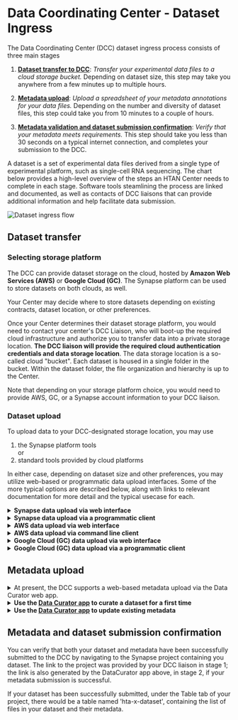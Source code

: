 # Data Coordinating Center - Dataset Ingress

The Data Coordinating Center (DCC) dataset ingress process consists of three main stages

1. [__Dataset transfer to DCC__](#data_transfer): *Transfer your experimental data files to a cloud storage bucket.* Depending on dataset size, this step may take you anywhere from a few minutes up to multiple hours.

2. [__Metadata upload__](#metadata_upload): *Upload a spreadsheet of your metadata annotations for your data files.* Depending on the number and diversity of dataset files, this step could take you from 10 minutes to a couple of hours.

3. [__Metadata validation and dataset submission confirmation__](#submission_confirmation): *Verify that your metadata meets requirements.* This step should take you less than 30 seconds on a typical internet connection, and completes your submission to the DCC.


A dataset is a set of experimental data files derived from a single type of experimental platform, such as single-cell RNA sequencing. The chart below provides a high-level overview of the steps an HTAN Center needs to complete in each stage. Software tools steamlining the process are linked and documented, as well as contacts of DCC liaisons that can provide additional information and help facilitate data submission.

![Dataset ingress flow](https://github.com/Sage-Bionetworks/HTAN-data-pipeline/blob/dev/doc/img/overall_ingress_flow.png)

<a name = "data_transfer"></a>
## Dataset transfer

### Selecting storage platform

The DCC can provide dataset storage on the cloud, hosted by __Amazon Web Services (AWS)__ or __Google Cloud (GC)__. The Synapse platform can be used to store datasets on both clouds, as well.

Your Center may decide where to store datasets depending on existing contracts, dataset location, or other preferences. 

Once your Center determines their dataset storage platform, you would need to contact your center's DCC Liaison, who will boot-up the required cloud infrastructure and authorize you to transfer data into a private storage location. __The DCC liaison will provide the required cloud authentication credentials and data storage location__. The data storage location is a so-called cloud "bucket". Each dataset is housed in a single folder in the bucket. Within the dataset folder, the file organization and hierarchy is up to the Center.

Note that depending on your storage platform choice, you would need to provide AWS, GC, or a Synapse account information to your DCC liaison.

### Dataset upload

To upload data to your DCC-designated storage location, you may use 

1. the Synapse platform tools  
or
2. standard tools provided by cloud platforms

In either case, depending on dataset size and other preferences, you may utilize web-based or programmatic data upload interfaces. Some of the more typical options are described below, along with links to relevant documentation for more detail and the typical usecase for each.

<details><summary><b>Synapse data upload via web interface</b></summary>
<blockquote>
This option would typically be useful for uploading files residing on your local machine to a Synapse cloud storage location. You can follow the steps below to complete a data upload:

  <details><summary>Navigate to your project, following the Synapse link provided by your DCC liaison</summary> 
  <blockquote> If prompted, please login with your Synapse account (or an associated Google account).</blockqoute>
  </details>

  <details><summary>Create a folder to store your first dataset.</summary>
  <blockquote>
    
  - Go to the Files tab 
     
<img width="1419" alt="Screen Shot 2019-10-15 at 4 03 02 PM" src="https://user-images.githubusercontent.com/15043209/66940461-d7ec6600-eff9-11e9-9825-18b6b1e3f014.png">
    
   - Create a folder (click on Files Tools -> Add New folder) 
    
<img width="1420" alt="Screen Shot 2019-10-15 at 4 03 13 PM" src="https://user-images.githubusercontent.com/15043209/66940495-e20e6480-eff9-11e9-8119-0c867b36cc65.png">
  </blockquote>
  </details>

  <details><summary>Go to your folder and upload the files from your dataset (click on Folder tools -> Upload or Link to a File)</summary>
  <blockquote>

<img width="1421" alt="Screen Shot 2019-10-15 at 4 03 22 PM" src="https://user-images.githubusercontent.com/15043209/66940511-ea669f80-eff9-11e9-9060-1095ed6682f9.png">

   * Once uploaded you can preview your files:
<img width="1422" alt="Screen Shot 2019-10-15 at 4 03 55 PM" src="https://user-images.githubusercontent.com/15043209/66940539-f6eaf800-eff9-11e9-8988-57ad3c0b2ab6.png">
  </blockquote>
  </details>
</blockquote>
</details>

<details><summary><b>Synapse data upload via a programmatic client</b></summary>
<blockquote>
This option would typically be most suitable for upload of files residing on a cloud or your local machine; and in case of uploading large-number and/or large-size files.

You can modify the Python code vignette below for your particular dataset upload. For equivalent functionality in R or CLI, please refer to the Synapse documentation [here](https://docs.synapse.org/articles/getting_started_clients.html). 

To get started, first install the Synapse Python client:

```
pip install synapseclient
```

- To upload a dataset from a local folder to a Synapse storage location, you can modify the script below

```python
# the python Synapse client module
import synapseclient

# Synapse will organize your data files in a folder within project
# these are the corresponding Synapse modules
from synapseclient import Project, Folder, File

# Log in to synapse
syn = synapseclient.Synapse()

syn.login('my_username', 'my_password')

# Name and create the folder that will store your dataset; 
# you can use a name representative for your particular dataset, e.g. hta-x-dataset
# for the parent parameter, please enter the synapse project ID provided by your DCC liaison
data_folder = Folder('hta-x-dataset', parent='syn123')

# create the folder on Synapse
data_folder = syn.store(data_folder)

# point to files you'd like to upload in your dataset; note that the description field is optional
# the code below would upload two files to your folder, feel free to create a loop for more files
test_entity = File('/path/to/data/file1.txt', description='file 1', parent=data_folder)
test_entity = syn.store(test_entity)

test_entity = File('/path/to/data/file1.txt', description='file 2', parent=data_folder)
test_entity = syn.store(test_entity)
```

<!--
* Dataset upload from an existing S3 location to Synapse:

```python
if (isAwesome){
  return true
}
```
-->
</blockquote>
</details>

<details><summary><b>AWS data upload via web interface</b></summary>
<blockquote>
This option would typically be useful for upload of files residing on your local machine to an AWS S3 storage location. You can follow the steps below to complete a data upload.

<details><summary>Login to your AWS console</summary> 
  <blockquote>Please login using the AWS account you have provided to your DCC liaison, in order to access the DCC AWS bucket.   </blockquote>
</details>

<details><summary>Navigate to the storage-bucket location provided by your DCC liaison</summary>
 <blockquote>
   
 * To find a bucket named 'hta-x' you can click on Services -> S3
 ![AWS S3 navigation](https://github.com/Sage-Bionetworks/HTAN-data-pipeline/blob/dev/doc/img/aws_s3_console.png)
 

 * Locate the hta-x bucket in the list and click on it to various the bucket management options
  ![AWS S3 bucket](https://github.com/Sage-Bionetworks/HTAN-data-pipeline/blob/dev/doc/img/aws_bucket_view.png)
  
</blockquote>
</details>

<details><summary>Create a folder to store your first dataset and upload your files there</summary>
 <blockquote>

* Click on 'Create folder'; name your folder to reflect the dataset name you'd like (e.g. hta-x-dataset); you can proceed with the default bucket settings for the folder
![AWS S3 dataset](https://github.com/Sage-Bionetworks/HTAN-data-pipeline/blob/dev/doc/img/aws_create_dataset.png)

* Click on the folder that you have created; click 'Upload'; you can drag and drop or browse to the files you'd like to upload
![AWS S3 upload](https://github.com/Sage-Bionetworks/HTAN-data-pipeline/blob/dev/doc/img/aws_dataset_upload.png)

</blockquote>
</details>

</blockquote>
</details>


<details><summary><b>AWS data upload via command line client</b></summary>
<blockquote>
This option would typically be most suitable for upload of files residing on a cloud or your local machine; and in case of uploading large-number and/or large-size files.

You can modify the CLI code vignette below for your particular dataset upload. To get started, see this link: https://docs.aws.amazon.com/cli/latest/userguide/cli-chap-welcome.html.  For equivalent functionality in Python, please refer to the AWS documentation [here](https://boto3.amazonaws.com/v1/documentation/api/latest/index.html). 

- To upload a dataset from a local folder to a S3 storage location, you can modify the script below
```
aws s3 cp /hta-x/hta-x-dataset s3://hta-x/hta-x-dataset
```

- To copy a dataset from an existing S3 bucket to another AWS S3 storage location, you can modify the script below
```
aws s3 sync s3://SOURCE_BUCKET_NAME s3://hta-x/hta-x-dataset
```
</blockquote>
</details>


<details><summary><b>Google Cloud (GC) data upload via web interface</b></summary>
<blockquote>
This option would typically be useful for upload of files residing on your local machine to a Google Cloud Bucket (GCB) storage location.

You will receive the name and location of a GCS storage bucket via email from the DCC Liaison or a DCC team member. The bucket will have name, say `hta-x`.  The contents of the bucket are usually best viewed using a URL that will be provided, which in this case would be ht<span>tps://</span>storage.cloud.google.com/hta-x

You can follow the steps below to complete a data upload:

* Enter the provided bucket URL into your browser

* The `hta-x` bucket will initially be empty, but you can use the 'Create folder' button to add a folder for a particular dataset, such as `hta-x-dataset`

![GC console project screenshot](https://github.com/Sage-Bionetworks/HTAN-data-pipeline/blob/dev/doc/img/gc_project_console.png)

* Click on the folder corresponding to your dataset, e.g. `hta-x-dataset` 
* Drag and drop files; or use the 'Upload files' (or 'Upload folder') buttons. 
* When your files have been uploaded successfully you should see them in your console:
![GC console project screenshot](https://github.com/Sage-Bionetworks/HTAN-data-pipeline/blob/dev/doc/img/gc_file_upload_complete.png)
</blockquote>
</details>

<details><summary><b>Google Cloud (GC) data upload via a programmatic client</b></summary>
<blockquote>
This option would typically be most suitable for upload of files residing on a cloud or your local machine; and in case of uploading large-number and/or large-size files.

You will receive the name and location of a GCS storage bucket via email from the DCC Liaison or a DCC team member. The bucket will have name, say `hta-x`.

Programmatic access is available with via command line and Python

*Command Line*

Google Cloud provides the command line tool gsutil, with [extended documentation](https://cloud.google.com/storage/docs/gsutil) and a [Quickstart](https://cloud.google.com/storage/docs/quickstart-gsutil).  The bucket `hta-x` is referenced as `gs://hta-x`. 

* Dataset upload from a local folder to a GCB storage location (the `hta-x-dataset` folder in the bucket `hta-x`)

```
gsutil cp file1.txt gs://hta-x/hta-x-dataset
```
 
* Dataset upload from an existing GCS bucket to another GCS bucket is similar, but with both files referenced using `gs://` and the corresponding buckets names.


*Python*

To get started with the Python Google Cloud client library, if you have not already, on your command line please run

```
pip install --upgrade google-cloud-storage google-auth oauthlib
```

You can modify the Python code vignettes below for your particular dataset upload. For equivalent functionality in other programming languages, or for more details on installing Python, please refer to the GC documentation [here](https://cloud.google.com/storage/docs/reference/libraries).


- To upload a dataset from a local folder to a GC storage location provided by a DCC liaison, you can modify the script below

```python

# library that allows interacting with Google CLoud Buckets
from google.cloud import storage

# Explicitly use service account credentials by specifying the private key
# file provided by your DCC liaison
client = storage.Client.from_service_account_json('DCC_hta-x_credentials.json')
        
# specify GC bucket provided by your DCC liaison
bucket = client.get_bucket('hta-x')

# prepare a location for the uploaded file (e.g. the dataset folder in the DCC provided bucket)
blob = bucket.blob('hta-x-dataset/file1.txt')
# upload the file to the bucket by specifying the path to the local file you want to upload
blob.upload_from_filename('./file1.txt')

# note that the GC storage client supports various options (e.g. returniung signed url to uploaded objects; please refer to more detailed documentation here: https://googleapis.dev/python/storage/latest/client.html)
```

- To copy a dataset from an existing GCB bucket to a GCB storage location provided by a DCC liaison, you can modify the script below

```python
"""Copies a blob from your storage bucket to a DCC bucket."""
client = storage.Client.from_service_account_json('DCC_hta-x_credentials.json')

# specify your (source) bucket
source_bucket = client.get_bucket('your bucket name')
# specify the source file (including path to the source file in your bucket, if the file is in a folder in your bucket)
source_blob = source_bucket.blob('path to file in your bucket')

# specify the DCC provided bucket name
destination_bucket = storage_client.get_bucket('hta-x')

# prepare a location for the copied file on the DCC provided bucket (e.g. the dataset folder in the DCC provided bucket)
new_blob = source_bucket.copy_blob(source_blob, destination_bucket, 'hta-x/hta-x-dataset')

 print('File {} in bucket {} copied to file {} in bucket {}.'.format(
        source_blob.name, source_bucket.name, new_blob.name,
        destination_bucket.name))
```
</blockquote>
</details>

</hr>

<a name="metadata_upload"></a>
## Metadata upload

<details><summary>At present, the DCC supports a web-based metadata upload via the Data Curator web app.</summary> 
 <blockquote>
  
   We are working on providing 
   
   1. a Python package for programmatic metadata upload and management; 
   and 
   2. an API for programmatic metadata upload and management. 
   
   These will be available in the next release of the DCC data pipeline. Please check with your DCC liaison on details.
 
 </blockquote>
</details>

<details><summary><b>Use the <a href = "https://www.synapse.org/#!Wiki:syn20681266/ENTITY">Data Curator app</a> to curate a dataset for a first time</b></summary>
  <blockquote>
    
   You have already transfered your dataset to the DCC - congratulations! If you have not, please follow the instructions [here](#data_transfer). 
    
   Please provide the metadata for your dataset using the Data Curator app. Here we assume your dataset is named 'hta-x-dataset'.
    
  <details><summary>Access the <a href = "https://www.synapse.org/#!Wiki:syn20681266/ENTITY">Data Curator app</a></summary>
  <blockquote>
  
  If you are prompted to login to Synapse, please use your Synapse account (or associated Google account).
  
  </blockquote>
  </details>
  
  <details><summary>In the app, from the first tab, select your project (e.g. hta-x, corresponds to your bucket name if you have uploaded your dataset directly to a AWS or GC bucket); your dataset (e.g. hta-x-dataset, corresponds to a folder name in your bucket); and the metadata template you would like to use (e.g. scRNASeq if providing metadata for a scRNASeq dataset); if you don't see the correct template for your dataset, you can select the "Minimal Metadata" template and <i>contact your DCC liaison</i>.</summary>
  <blockquote>
    
![DataCurator project selection](https://github.com/Sage-Bionetworks/HTAN-data-pipeline/blob/dev/doc/img/data_curator_project_selection.png)   
   
  </blockquote>
  </summary>
</details>
  

<details><summary>Once you have selected your dataset and metadata template, navigate to the second tab "Get Metadata Template" and click on "Link to Google Sheets Template". This will generate a link to a Google spreadsheet containing an empty template for you to complete with metadata, for each of the files in your dataset. </summary>
  <blockquote>

<img width="1419" alt="3" src="https://user-images.githubusercontent.com/15043209/66961248-10546a00-f023-11e9-8cc0-fd5e4f07dd08.png">
 
 <img width="1418" alt="4" src="https://user-images.githubusercontent.com/15043209/66961254-15b1b480-f023-11e9-872b-2e7d6521b898.png">
 
 </blockquote>
  </details>

<details><summary>You can fill out the sheet on the web, using dropdowns with allowed values and other standard Google Sheet features.</summary>
  <blockquote>

 <img width="1430" alt="5" src="https://user-images.githubusercontent.com/15043209/66961318-41349f00-f023-11e9-9107-466bdab77034.png"> 
 
<img width="1434" alt="Screen Shot 2019-10-15 at 4 06 43 PM" src="https://user-images.githubusercontent.com/15043209/66962305-86f26700-f025-11e9-92dc-254a75ef41f9.png">

Note that you can also save the spreadsheet as a CSV file and use a method of your choice to fill it out. The metadata CSV will be validated by the Data Curator app before submission in any case.
  
 </blockquote>
 </details>
  

<details><summary>Once filled in, you can save your spreadsheet as a CSV (File -> Download -> Comma-separated Value...)</summary>
  <blockquote>
    
<img width="1428" alt="Screen Shot 2019-10-15 at 4 07 06 PM" src="https://user-images.githubusercontent.com/15043209/66962318-8fe33880-f025-11e9-8426-4ce26de5a2c9.png">

  </blockquote>
</details>

<details><summary>Next: navigate to the third tab "Submit & Validate Metadata"</summary>
  <blockquote>

<img width="1422" alt="Screen Shot 2019-10-15 at 4 07 36 PM" src="https://user-images.githubusercontent.com/15043209/66962329-95d91980-f025-11e9-9fe4-7c44b0d13d42.png">

  </blockquote>
</details>

<details><summary>Upload your saved CSV.</summary>
  <blockquote>

<img width="1417" alt="Screen Shot 2019-10-15 at 4 08 00 PM" src="https://user-images.githubusercontent.com/15043209/66962344-9e315480-f025-11e9-9547-9d5ca3d713ca.png">


 * If upload was successful, you will see your  metadata entries in the Metadata Preview 

<img width="1402" alt="Screen Shot 2019-10-15 at 4 08 14 PM" src="https://user-images.githubusercontent.com/15043209/66962357-a5586280-f025-11e9-8eb8-7acfc48a54ef.png">

  </blockquopte>
</details>

<details><summary>Click "Validate Metadata"</summary>
 <blockquote>
   
 * If your metadata is valid, you will see a corresponding message and a "Submit" button will become available.
 
<img width="1404" alt="Screen Shot 2019-10-15 at 4 08 39 PM" src="https://user-images.githubusercontent.com/15043209/66962370-aab5ad00-f025-11e9-890b-8a2b3209c202.png">

* Clicking the "Submit" button confirms that this dataset has been curated according to the relevant DCC  data model. You will receive a link to your metadata in the Synapse system.

<img width="1413" alt="Screen Shot 2019-10-15 at 4 08 50 PM" src="https://user-images.githubusercontent.com/15043209/66962379-b1442480-f025-11e9-9407-34dc6e33952d.png">

</blockquote>
</details>


<details><summary> <span style="color:green">If your metadata has been validated and submitted successfully, your metadata will appear in the "Files and Metadata" Table in your Synapse Project.</span></summary>
  <blockquote>

<img width="1426" alt="Screen Shot 2019-10-15 at 4 13 12 PM" src="https://user-images.githubusercontent.com/15043209/66963842-98d60900-f029-11e9-83d9-cb81d0842624.png">

  </blockquote>
</details>


<details><summary><span style="color:red"> If you receive an error upon pressing the "Validate Metadata" button, the metadata template-cells causing the error will be highlighted, along with a corresponding list of error details</span></summary>
  <blockquote>
  
<img width="1401" alt="Screen Shot 2019-10-15 at 4 28 03 PM" src="https://user-images.githubusercontent.com/15043209/66964059-4ea15780-f02a-11e9-96ad-cf7e236f0012.png">

* You can edit your file in a Google spreadsheet (click the link following the errors) and re-download it as a CSV.

<img width="1130" alt="Screen Shot 2019-10-15 at 4 28 34 PM" src="https://user-images.githubusercontent.com/15043209/66964181-bbb4ed00-f02a-11e9-95ef-2b8e8c3053fe.png">

* Upload your file and see your metadata updates reflected

<img width="1417" alt="Screen Shot 2019-10-15 at 4 28 53 PM" src="https://user-images.githubusercontent.com/15043209/66964212-d38c7100-f02a-11e9-9ce4-68bbac611bfc.png">

* Press the "Validate Metadata" button again

<img width="1398" alt="Screen Shot 2019-10-15 at 4 29 02 PM" src="https://user-images.githubusercontent.com/15043209/66964227-e010c980-f02a-11e9-99f1-b7f06c42c3e5.png">

* If all erros have been resolved, you can submit your validated metadata

<img width="1397" alt="Screen Shot 2019-10-15 at 4 29 14 PM" src="https://user-images.githubusercontent.com/15043209/66964257-f1f26c80-f02a-11e9-90d7-18f9459dab85.png">

* Please contact your DCC liaison if you cannot resolve a metadata error; or have questions regarding metadata submission.

  </blockquote>
</details>

  </blockquote>
</details>

<details><summary><b>Use the <a href = "https://www.synapse.org/#!Wiki:syn20681266/ENTITY">Data Curator app</a> to update existing metadata</b></summary>
  <blockquote>
    
   You have already transfered your dataset to the DCC, and have provided metadata successfully - congratulations! 
     
   Now you'd like to update your metadata in order to 
   
   * correct mistake(s) 
   * provide further/change metadata to comply with a new iteration of the DCC data model affecting your datasets' metadata
   * provide metadata for files that have been added to your dataset
       
  <details><summary>Access the <a href = "https://www.synapse.org/#!Wiki:syn20681266/ENTITY">Data Curator app</a></summary>
  <blockquote>
  
  If you are prompted to login to Synapse, please use your Synapse account (or associated Google account).
  
  </blockquote>
  </details>
  
  <details><summary>In the app, from the first tab, select your project (e.g. hta-x, corresponds to your bucket name if you have uploaded your dataset directly to a AWS or GC bucket); your dataset (e.g. hta-x-dataset, corresponds to a folder name in your bucket); and the metadata template you would like to use (e.g. scRNASeq if providing metadata for a scRNASeq dataset); if you don't see the correct template for your dataset, you can select the "Minimal Metadata" template and <i>contact your DCC liaison</i>.</summary>
  <blockquote>
    
 ![DataCurator project selection](https://github.com/Sage-Bionetworks/HTAN-data-pipeline/blob/dev/doc/img/data_curator_project_selection.png)   
   
  </blockquote>
  </summary>
</details>
  

<details><summary>Once you have selected your dataset and metadata template, navigate to the second tab "Get Metadata Template" and under "Have Previously Submitted Metadata?" click on 'Link to Google Sheets'. This will generate a link to a Google spreadsheet containing the metadata available for each of the files in your dataset.</summary>
  <blockquote>

<img width="1419" alt="3" src="https://user-images.githubusercontent.com/15043209/66961248-10546a00-f023-11e9-8cc0-fd5e4f07dd08.png">
 
 ![Data Curator metadata update google sheets link](https://github.com/Sage-Bionetworks/HTAN-data-pipeline/blob/dev/doc/img/data_curator_metadata_update.png)
 
 </blockquote>
  </details>

<details><summary>You can fill out the sheet on the web, using dropdowns with allowed values and other standard Google Sheet features.</summary>
  <blockquote>
 
<img width="1434" alt="Screen Shot 2019-10-15 at 4 06 43 PM" src="https://user-images.githubusercontent.com/15043209/66962305-86f26700-f025-11e9-92dc-254a75ef41f9.png">

Note that you can also save the spreadsheet as a CSV file and use a method of your choice to fill it out. The metadata CSV will be validated by the Data Curator app before submission in any case.
  
 </blockquote>
 </details>
  

<details><summary>Once updated, you can save your spreadsheet as a CSV (File -> Download -> Comma-separated Value...)</summary>
  <blockquote>
    
<img width="1428" alt="Screen Shot 2019-10-15 at 4 07 06 PM" src="https://user-images.githubusercontent.com/15043209/66962318-8fe33880-f025-11e9-8426-4ce26de5a2c9.png">

  </blockquote>
</details>

<details><summary>Next: navigate to the third tab "Submit & Validate Metadata"</summary>
  <blockquote>

<img width="1422" alt="Screen Shot 2019-10-15 at 4 07 36 PM" src="https://user-images.githubusercontent.com/15043209/66962329-95d91980-f025-11e9-9fe4-7c44b0d13d42.png">

  </blockquote>
</details>

<details><summary>Upload your saved CSV.</summary>
  <blockquote>

<img width="1417" alt="Screen Shot 2019-10-15 at 4 08 00 PM" src="https://user-images.githubusercontent.com/15043209/66962344-9e315480-f025-11e9-9547-9d5ca3d713ca.png">


 * If upload was successful, you will see your  metadata entries in the Metadata Preview 

<img width="1402" alt="Screen Shot 2019-10-15 at 4 08 14 PM" src="https://user-images.githubusercontent.com/15043209/66962357-a5586280-f025-11e9-8eb8-7acfc48a54ef.png">

  </blockquopte>
</details>

<details><summary>Click "Validate Metadata"</summary>
 <blockquote>
   
 * If your metadata is valid, you will see a corresponding message and a "Submit" button will become available.
 
<img width="1404" alt="Screen Shot 2019-10-15 at 4 08 39 PM" src="https://user-images.githubusercontent.com/15043209/66962370-aab5ad00-f025-11e9-890b-8a2b3209c202.png">

* Clicking the "Submit" button confirms that this dataset has been curated according to the latest DCC  data model. You will receive a link to your metadata in the Synapse system.

<img width="1413" alt="Screen Shot 2019-10-15 at 4 08 50 PM" src="https://user-images.githubusercontent.com/15043209/66962379-b1442480-f025-11e9-9407-34dc6e33952d.png">

</blockquote>
</details>


<details><summary> <span style="color:green">If your metadata has been validated and submitted successfully, your metadata will appear in the "Files and Metadata" Table in your Synapse Project.</span></summary>
  <blockquote>

<img width="1426" alt="Screen Shot 2019-10-15 at 4 13 12 PM" src="https://user-images.githubusercontent.com/15043209/66963842-98d60900-f029-11e9-83d9-cb81d0842624.png">

  </blockquote>
</details>


<details><summary><span style="color:red"> If you receive an error upon pressing the "Validate Metadata" button, the metadata template-cells causing the error will be highlighted, along with a corresponding list of error details</span></summary>
  <blockquote>
  
<img width="1401" alt="Screen Shot 2019-10-15 at 4 28 03 PM" src="https://user-images.githubusercontent.com/15043209/66964059-4ea15780-f02a-11e9-96ad-cf7e236f0012.png">

* You can edit your file in a Google spreadsheet (click the link following the errors) and re-download it as a CSV.

<img width="1130" alt="Screen Shot 2019-10-15 at 4 28 34 PM" src="https://user-images.githubusercontent.com/15043209/66964181-bbb4ed00-f02a-11e9-95ef-2b8e8c3053fe.png">

* Upload your file and see your metadata updates reflected

<img width="1417" alt="Screen Shot 2019-10-15 at 4 28 53 PM" src="https://user-images.githubusercontent.com/15043209/66964212-d38c7100-f02a-11e9-9ce4-68bbac611bfc.png">

* Press the "Validate Metadata" button again

<img width="1398" alt="Screen Shot 2019-10-15 at 4 29 02 PM" src="https://user-images.githubusercontent.com/15043209/66964227-e010c980-f02a-11e9-99f1-b7f06c42c3e5.png">

* If all erros have been resolved, you can submit your validated metadata

<img width="1397" alt="Screen Shot 2019-10-15 at 4 29 14 PM" src="https://user-images.githubusercontent.com/15043209/66964257-f1f26c80-f02a-11e9-90d7-18f9459dab85.png">

* Please contact your DCC liaison if you cannot resolve a metadata error; or have questions regarding metadata updates and submission.

  </blockquote>
</details>
  
  </blockquote>
</details>
  
<a name="submission_confirmation"></a>
## Metadata and dataset submission confirmation

You can verify that both your dataset and metadata have been successfully submitted to the DCC by navigating to the Synapse project containing you dataset. The link to the project was provided by your DCC liaison in stage 1; the link is also generated by the DataCurator app above, in stage 2, if your metadata submission is successful. 

If your dataset has been successfully submitted, under the Table tab of your project, there would be a table named 'hta-x-dataset', containing the list of files in your dataset and their metadata. 
